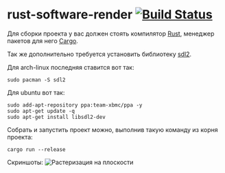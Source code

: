 # rust-software-render [![Build Status](https://travis-ci.org/ReanGD/rust-software-render.svg?branch=master)](https://travis-ci.org/ReanGD/rust-software-render)

Для сборки проекта у вас должен стоять компилятор [Rust](http://www.rust-lang.org/), менеджер пакетов для него [Cargo](https://crates.io/).

Так же дополнительно требуется установить библиотеку [sdl2](https://www.libsdl.org/download-2.0.php).

Для arch-linux последняя ставится вот так:
```Shell
sudo pacman -S sdl2
```
Для ubuntu вот так:
```Shell
sudo add-apt-repository ppa:team-xbmc/ppa -y
sudo apt-get update -q
sudo apt-get install libsdl2-dev
```

Собрать и запустить проект можно, выполнив такую команду из корня проекта:
```Shell
cargo run --release
```

Скриншоты:
![Растеризация на плоскости](https://github.com/ReanGD/rust-software-render/blob/master/screenshots/scene_1.png "Растеризация на плоскости")
